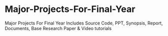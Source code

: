 # Major-Projects-For-Final-Year
Major Projects For Final Year Includes Source Code, PPT, Synopsis, Report, Documents, Base Research Paper &amp; Video tutorials
